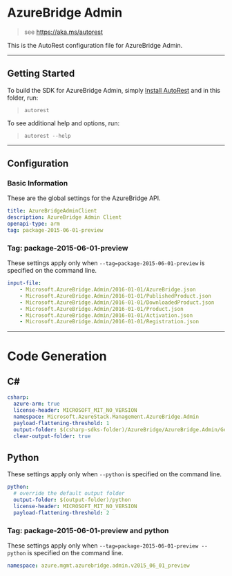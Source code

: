 # AzureBridge Admin
    
> see https://aka.ms/autorest

This is the AutoRest configuration file for AzureBridge Admin.

---
## Getting Started 
To build the SDK for AzureBridge Admin, simply [Install AutoRest](https://aka.ms/autorest/install) and in this folder, run:

> `autorest`

To see additional help and options, run:

> `autorest --help`
---

## Configuration

### Basic Information 
These are the global settings for the AzureBridge API.

``` yaml
title: AzureBridgeAdminClient
description: AzureBridge Admin Client
openapi-type: arm
tag: package-2015-06-01-preview
```

### Tag: package-2015-06-01-preview

These settings apply only when `--tag=package-2015-06-01-preview` is specified on the command line.

``` yaml $(tag) == 'package-2015-06-01-preview'
input-file:
    - Microsoft.AzureBridge.Admin/2016-01-01/AzureBridge.json
    - Microsoft.AzureBridge.Admin/2016-01-01/PublishedProduct.json
    - Microsoft.AzureBridge.Admin/2016-01-01/DownloadedProduct.json
    - Microsoft.AzureBridge.Admin/2016-01-01/Product.json
    - Microsoft.AzureBridge.Admin/2016-01-01/Activation.json
    - Microsoft.AzureBridge.Admin/2016-01-01/Registration.json
```

---
# Code Generation

## C# 

``` yaml $(csharp)
csharp:
  azure-arm: true
  license-header: MICROSOFT_MIT_NO_VERSION
  namespace: Microsoft.AzureStack.Management.AzureBridge.Admin
  payload-flattening-threshold: 1
  output-folder: $(csharp-sdks-folder)/AzureBridge/AzureBridge.Admin/Generated
  clear-output-folder: true
```

## Python

These settings apply only when `--python` is specified on the command line.

``` yaml $(python)
python:
  # override the default output folder
  output-folder: $(output-folder)/python
  license-header: MICROSOFT_MIT_NO_VERSION
  payload-flattening-threshold: 2
```

### Tag: package-2015-06-01-preview and python

These settings apply only when `--tag=package-2015-06-01-preview --python` is specified on the command line.

``` yaml $(tag) == 'package-2015-06-01-preview' && $(python)
namespace: azure.mgmt.azurebridge.admin.v2015_06_01_preview
```
